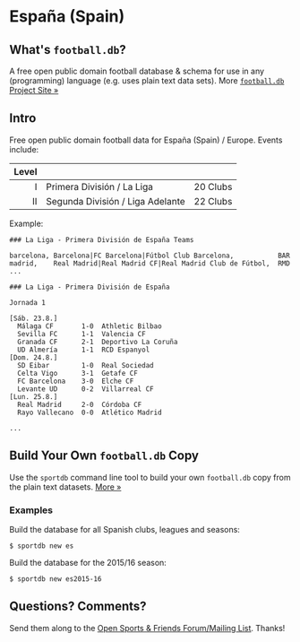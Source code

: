 # España (Spain)

## What's `football.db`?

A free open public domain football database & schema
for use in any (programming) language
(e.g. uses plain text data sets).
More [`football.db` Project Site »](http://openfootball.github.io)

## Intro

Free open public domain football data for España (Spain) / Europe.
Events include:

| Level |                                    |           |
| ----: | ---------------------------------- | --------- |
|     I | Primera División / La Liga         | 20 Clubs  |
|    II | Segunda División / Liga Adelante   | 22 Clubs  |


Example:

~~~
### La Liga - Primera División de España Teams

barcelona, Barcelona|FC Barcelona|Fútbol Club Barcelona,           BAR
madrid,    Real Madrid|Real Madrid CF|Real Madrid Club de Fútbol,  RMD
...
~~~

~~~
### La Liga - Primera División de España

Jornada 1

[Sáb. 23.8.]
  Málaga CF       1-0  Athletic Bilbao
  Sevilla FC      1-1  Valencia CF
  Granada CF      2-1  Deportivo La Coruña
  UD Almería      1-1  RCD Espanyol
[Dom. 24.8.]
  SD Eibar        1-0  Real Sociedad
  Celta Vigo      3-1  Getafe CF
  FC Barcelona    3-0  Elche CF
  Levante UD      0-2  Villarreal CF
[Lun. 25.8.]
  Real Madrid     2-0  Córdoba CF
  Rayo Vallecano  0-0  Atlético Madrid

...
~~~


## Build Your Own `football.db` Copy

Use the `sportdb` command line tool to build your own `football.db` copy
from the plain text datasets. [More »](http://openfootball.github.io/build.html)

### Examples

Build the database for all Spanish clubs, leagues and seasons:

    $ sportdb new es

Build the database for the 2015/16 season:

    $ sportdb new es2015-16



## Questions? Comments?

Send them along to the
[Open Sports & Friends Forum/Mailing List](http://groups.google.com/group/opensport).
Thanks!

